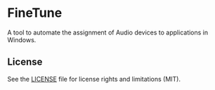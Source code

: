 ﻿# FineTune
A tool to automate the assignment of Audio devices to applications in Windows.

## License
See the [LICENSE](LICENSE) file for license rights and limitations (MIT).